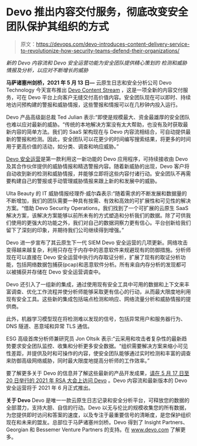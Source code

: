 # Devo 推出内容交付服务，彻底改变安全团队保护其组织的方式

> 原文：<https://devops.com/devo-introduces-content-delivery-service-to-revolutionize-how-security-teams-defend-their-organizations/>

*新的 Devo 内容流和 Devo 安全运营功能为安全团队提供精心策划的* *检测和威胁情报及分析，以应对不断增长的威胁*

**马萨诸塞州剑桥，2021 年 5 月 13 日—** 云原生日志和安全分析公司 Devo Technology 今天宣布推出 [Devo Content Stream](https://www.devo.com/blog/devo-introduces-security-operations-content-stream/) ，这是一项全新的内容交付服务，可在 Devo 平台上向客户无缝交付高价值内容。安全团队现在可以即时、持续地访问预构建的警报和威胁情报，这些警报和情报可以在几秒钟内投入运行。

Devo 产品高级副总裁 Ted Julian 表示:“即使是规模最大、资金最雄厚的安全团队也难以应对最新的威胁。“传统的本地解决方案没有太大帮助，也没有及时获取最新内容的简单方法。我们的 SaaS 架构现在与 Devo 内容流相结合，可自动提供最新的警报和检测。因此，安全团队可以花更少的时间编写搜索结果，将更多的时间用于更高价值的活动，如分类、调查和响应威胁。”

[Devo 安全运营](https://www.devo.com/applications/cloud-siem/)是第一款利用这一新功能的 Devo 应用程序，可持续接收由 Devo 及其合作伙伴提供的威胁情报和精选警报内容。随着新威胁的出现，Devo 客户将自动收到新的检测和威胁情报，并能够立即将这些内容付诸行动。安全团队不再需要构建自己的警报或手动管理威胁情报来跟上新的和发展中的威胁。

Ulta Beauty 的 IT 威胁情报经理乔·威尔森表示:“随着需求的不断发展和数据量的不断增加，我们的团队需要一种具有按需、有效和高效的可扩展性和可见性的解决方案。“借助 Devo Security Operations，我们找到了一个可扩展的云原生 SaaS 解决方案，该解决方案能够以前所未有的方式塑造和分析我们的数据。除了可供我们使用的更强大的功能之外，我们对自己的数据洞察力更有信心。平台创新给我们留下了深刻的印象，并期待我们公司继续得到增强。”

Devo 进一步宣布了其云原生下一代 SIEM Devo 安全运营的几项更新。网络攻击变得越来越复杂，利用只存在于内存中的恶意软件来规避现有的防御措施。分析师现在可以直接在 Devo 安全运营中执行内存取证分析，扩展了现有的取证分析功能，包括网络数据包捕获(pcap)和恶意软件分析。所有来自内存分析的发现都可以被捕获并存储在 Devo 安全运营调查中。

Devo 还引入了一组新的集成，通过使用现有安全工具中可用的数据和上下文来丰富调查、优化工作流程并使分析师能够采取更有信心的行动，从而最大限度地利用现有安全工具。这些新的集成包括端点检测和响应、网络流量分析和威胁情报的提供商。

此外，机器学习模型现在将检测难以发现的信号，包括异常用户和服务器行为、DNS 隧道、恶意域和异常 TLS 通信。

ESG 高级首席分析师兼研究员 Jon Oltsik 表示:“云采用和攻击者复杂性的最新趋势要求安全团队监控、收集和分析更多安全数据。“组织需要解决方案来缩小可见性差距，并提供及时和可操作的内容，使安全团队能够通过实时检测和丰富的调查来防御高级网络威胁，同时最大限度地提高分析师的工作效率。”

要了解更多关于 Devo 的信息并了解这些最新的产品开发成果，[请在 5 月 17 日至 20 日举行的 2021 年 RSA 大会上访问 Devo](https://www.devo.com/event/rsac-2021/) 。Devo 内容流和最新版本的 Devo 安全运营将于 2021 年 6 月正式推出。

**关于 Devo** Devo 是唯一一款云原生日志记录和安全分析平台，可释放您的数据的全部潜力，支持大胆、自信的行动。Devo 以无与伦比的规模收集您的所有数据，为您提供即时访问和答案的速度，以及专注于最重要信号的清晰度，是您保护组织现在和未来的盟友。总部位于马萨诸塞州剑桥。Devo 得到了 Insight Partners、Georgian 和 Bessemer Venture Partners 的支持。在 www.devo.com 了解更多。
